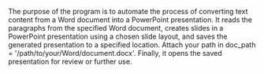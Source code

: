 The purpose of the program is to automate the process of converting text content from a Word document into a PowerPoint presentation. 
It reads the paragraphs from the specified Word document, creates slides in a PowerPoint presentation using a chosen slide layout, and saves the generated presentation to a specified location.
Attach your path in doc_path = '/path/to/your/Word/document.docx'.
Finally, it opens the saved presentation for review or further use.
